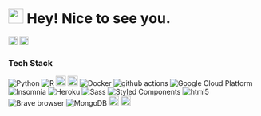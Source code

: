 <h1><img src="https://emojis.slackmojis.com/emojis/images/1531849430/4246/blob-sunglasses.gif?1531849430" width="30"/> Hey! Nice to see you.</h1>

<p align="left">
  <img src="https://komarev.com/ghpvc/?username=faridko26&color=orange&style=flat-square&label=Profile+Views" alt="Profile Views" height="18">
  <a href="https://www.linkedin.com/in/farid-koushaneh" target="_blank" rel="noopener noreferrer">
    <img src="https://img.shields.io/badge/-LinkedIn-0077B5?style=flat-square&logo=Linkedin&logoColor=ffffff" alt="LinkedIn" height="18"/>
  </a>
</p>




<h3>Tech Stack</h3>
<p>
  <img alt="Python" src="https://img.shields.io/badge/-Python-45b8d8?style=flat-square&logo=python&logoColor=white" />
  <img alt="R" src="https://img.shields.io/badge/-R-45b8d8?style=flat-square&logo=r&logoColor=white" />
  <img alt="MySQL" src="https://img.shields.io/badge/MySQL-000?style=flat-square&logo=mysql&logoColor=4479A1" height="20"/>
  <img alt="Git" src="https://img.shields.io/badge/Git-000?style=flat-square&logo=git&logoColor=F05032" height="20"/>
  <img alt="Docker" src="https://img.shields.io/badge/-Docker-46a2f1?style=flat-square&logo=docker&logoColor=white" />
  <img alt="github actions" src="https://img.shields.io/badge/-Github_Actions-2088FF?style=flat-square&logo=github-actions&logoColor=white" />
  <img alt="Google Cloud Platform" src="https://img.shields.io/badge/-Google_Cloud_Platform-1a73e8?style=flat-square&logo=google-cloud&logoColor=white" />
  <img alt="Insomnia" src="https://img.shields.io/badge/-Insomnia-5849BE?style=flat-square&logo=insomnia&logoColor=white" />
  <img alt="Heroku" src="https://img.shields.io/badge/-Heroku-430098?style=flat-square&logo=heroku&logoColor=white" />
  <img alt="Sass" src="https://img.shields.io/badge/-Sass-CC6699?style=flat-square&logo=sass&logoColor=white" />
  <img alt="Styled Components" src="https://img.shields.io/badge/-Styled_Components-db7092?style=flat-square&logo=styled-components&logoColor=white" />
  <img alt="html5" src="https://img.shields.io/badge/-HTML5-E34F26?style=flat-square&logo=html5&logoColor=white" />
  <img alt="Brave browser" src="https://img.shields.io/badge/-Brave_Browser-FB542B?style=flat-square&logo=brave&logoColor=white" />
  <img alt="MongoDB" src="https://img.shields.io/badge/-MongoDB-13aa52?style=flat-square&logo=mongodb&logoColor=white" />
  <img alt="Notion" src="https://img.shields.io/badge/Notion-000?style=flat-square&logo=notion&logoColor=white" height="20"/>
  <img alt="Figma" src="https://img.shields.io/badge/Figma-000?style=flat-square&logo=figma" height="20"/>
</p>

<!--
**faridko26/faridko26** is a ✨ _special_ ✨ repository because its `README.md` (this file) appears on your GitHub profile.

Here are some ideas to get you started:

- 🔭 I’m currently working on ...
- 🌱 I’m currently learning ...
- 👯 I’m looking to collaborate on ...
- 🤔 I’m looking for help with ...
- 💬 Ask me about ...
- 📫 How to reach me: ...
- 😄 Pronouns: ...
- ⚡ Fun fact: ...
-->

